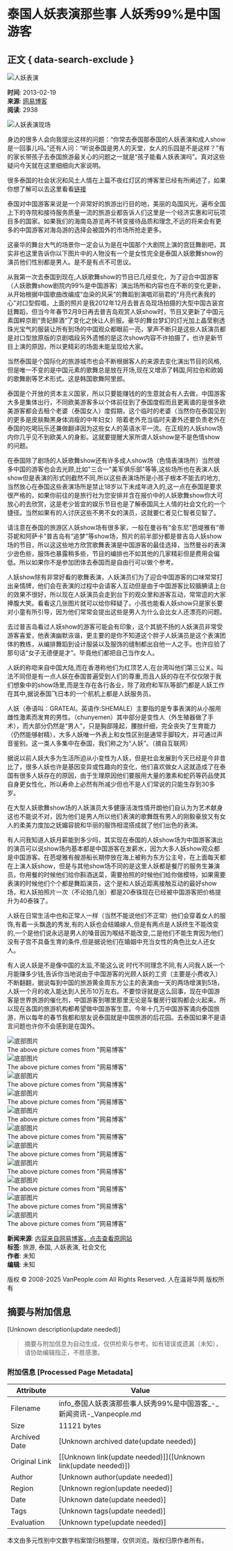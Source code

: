 # 泰国人妖表演那些事 人妖秀99%是中国游客

## 正文 { data-search-exclude }


![人妖表演](https://thumb.vancdn.com/van/info/2013/02/0_201302200020281IjiJ_w750_da1a.jpg)

**时间**: 2013-02-19  
**来源**: [网易博客](http://www.bcbay.com/headline/newsViewer.php?nid=83872&id=132726&dcid=31&language=gb2312)  
**阅读**: 2938  

![人妖表演现场](https://www.vanpeople.com/gp/202405/01/0112261883213900KzGdhz4vmq.jpg)

身边的很多人会向我提出这样的问题：“你常去泰国那泰国的人妖表演和成人show是一回事儿吗。”还有人问：“听说泰国是男人的天堂，女人的乐园是不是这样？”有的家长带孩子去泰国旅游最关心的问题之一就是“孩子能看人妖表演吗”。真对这些疑问今天就在这里细细向大家说明。

很多泰国的社会状况和风土人情在上篇不夜红灯区的博客里已经有所阐述了，如果你想了解可以去这里看看[链接](http://seyouzoutianya.blog.163.com/blog/static/16458977320130105455981/)

泰国对中国游客来说是一个非常好的旅游出行目的地，美丽的岛国风光，遍布全国上下的寺院和接待服务质量一流的旅游业都告诉人们这里是一个经济实惠和可玩项目多的国家。如果我们的海南岛游览再不转变接待品质和理念,不远的将来会有更多的中国游客对海岛游的选择会被国外的市场所抢走更多。

这豪华的舞台大气的场景你一定会认为是在中国那个大剧院上演的宫廷舞剧吧，其实非也这里告诉你以下图片中的人物没有一个是女性完全是泰国人妖歌舞show的演员他们性别都是男人。是不是有点不可思议。

从我第一次去泰国到现在,人妖歌舞show的节目已几经变化，为了迎合中国游客（人妖歌舞show剧院内99%是中国游客）演出场所和内容也在不断的变化更新，从开始根据中国歌曲改编成“血染的风采”的舞蹈到演唱邓丽君的“月亮代表我的心”对口型假唱，上面的照片是我2012年12月去普吉岛现场拍摄的大型中国古装宫廷舞蹈，但当今年春节2月9日再去普吉岛观赏人妖show时，节目又更新了中国元素国粹京剧“贵妃醉酒“了变化之快让人折服。豪华的舞台梦幻的灯光加上晶莹剔透珠光宝气的服装让所有到场的中国观众都眼前一亮，掌声不断只是这些人妖演员都是对口型放原版的京剧唱段另外遗憾的是这次show内容不许拍摄了，也许是新节目上演的原因，所以更精彩的场面未能呈现给大家。

当然泰国是个国际化的旅游城市也会不断根据客人的来源去变化演出节目的风格,但是唯一不变的是中国元素的歌舞总是放在开场,现在又增添了韩国,阿拉伯和欧姆的歌舞剧等艺术形式。这是韩国歌舞阿里郎。

泰国是个开放的资本主义国家，所以只要能赚钱的的生意就会有人去做，中国游客大多是集体出行，不同欧美游客多以个体前往到了泰国度假而且更离谱的是很多欧美游客都会去租个老婆（泰国女人）度假期，这个临时的老婆（当然你在泰国见到的更多是皮肤黝黑身体消瘦的中年妇女）陪着老外充当临时夫妻外还要负责老外在泰国的吃喝玩乐还兼做翻译因为这些女人的英语水平一流。在正规的人妖show场内你几乎见不到欧美人的身影。这就要提醒大家所谓人妖show是不是色情show的问题。

在泰国除了剧场的人妖歌舞show还有许多成人show场（色情表演场所）当然很多中国的游客也会去光顾,比如"三合一"美军俱乐部"等等,这些场所也在表演人妖show但是表演的形式则截然不同,所以这些表演场所是小孩子根本不能去的地方,当然放心在泰国这些表演场所是禁止18岁以下未成年进入的,这一点在泰国是要求很严格的，如果你前往的是旅行社为您安排并含在报价中的人妖歌舞show你大可放心的去欣赏，这是老少皆宜的娱乐节目也是了解泰国风土人情的社会文化的一个捷径。当然如果有的人讨厌这些不男不女的演员，这就要仁者见仁智者见智了。

请注意在泰国的旅游区人妖show场有很多家，一般在曼谷有“金东尼”芭堤雅有“蒂芬妮和阿萨卡”普吉岛有“追梦”等show场，照片的前半部分都是普吉岛人妖show场的节目，所以这这些地方欣赏歌舞表演是中国游客的最佳选择，当然曼谷的表演少逊色些，服饰也暴露稍多些，节目的编排也不如其他的几家精彩但是费用会偏低。所以如果你不是参加团体去泰国而是自由行可以做个参考。

人妖show除有非常好看的歌舞表演，人妖演员们为了迎合中国游客的口味常常打出亲情牌，他们会在表演的过程中会请客人互动但是由于中国游客比较腼腆请上台的效果不很好，所以现在人妖演员会走到台下的观众里和游客互动，常常逗的大家捧腹大笑。看看这几张图片就可以给你释疑了。小孩也能看人妖show只是家长要对小童有所引导，因为他们常常会提出这些是男人为什么会比女人还漂亮的问题。

去过普吉岛看过人妖show的游客可能会有印象，这个其貌不扬的人妖演员非常受游客喜爱，他表演幽默诙谐，更主要的是你不知道这个胖子人妖演员是这个表演团体的教练，从编排舞蹈到设计服装以及服饰的缝制都出自他一人之手。也许应验了那句话“女子无德便是才”。毕竟他们都把自己当作女人。

人妖的称唿来自中国大陆,而在香港称他们为红顶艺人,在台湾叫他们第三公关。叫法不同但是有一点人妖在泰国普遍受到人们的尊重,而且人妖的存在不仅仅限于我们想象中的show场里,而是生存在各行各业，除了政府和军队等部门都是人妖工作在其中,据说泰国飞日本的一个航机上都是人妖服务员。

人妖（泰语叫：GRATEAI。英语作:SHEMALE）主要指的是专事表演的从小服用雌性激素而发育的男性。（chunyemen）其中部分是变性人（外生殖器做了手术），而大部分仍然是“男人”，只是胸部隆起，腰肢纤细，完全丧失了生育能力（仍然能够射精），大多人妖唯一外表上和女性区别是通常手脚较大，并可通过声音鉴别。这一类人多集中在泰国，我们称之为“人妖”。（摘自互联网）

据说以前人妖大多为生活所迫从小变性为人妖，但是社会发展到今天已经是今非昔比了，很多人妖也许是基因变异或性趣向的变化，他们喜欢做女人这就造成了在泰国有很多人妖存在的原因，由于生理原因他们要服用大量的激素和蛇药等药品使其自身更女性化，所以寿命上必然有所减少但也不是人们常说的只能生存到30多岁。

在大型人妖歌舞show场的人妖演员大多健康活泼性情开朗他们自认为为艺术献身这也不能说不对，因为他们是男人所以他们表演的歌舞既有男人的刚毅豪放又有女人的柔美力度加之妩媚容貌和华丽的服饰相混搭成就了他们出色的表演。

有人问我知道人妖月薪能到多少吗，其实现在泰国的人妖show场为中国游客演出的演员可以说show场内基本都是中国游客在发薪水，因为大多人妖show观众都是中国游客。在芭堤雅有艘游船长期停放在海上被称为东方公主号，在上面每天都在上演人妖show，但是与其他show场不同的是这里人妖都是餐厅的服务生兼演员，你用餐的时候他们给你斟酒送菜，需要拍照的时候他们给你做模特，如果需要表演的时候他们个个都是舞蹈演员，这个是和人妖近距离接触互动的最好show场，和人妖拍照片一次（不论拍几张）都是20泰铢现在已经被中国游客把价格提升为40泰铢了。

人妖在日常生活中也和正常人一样（当然不能说他们不正常）他们会穿着女人的服饰,有着一头飘逸的秀发,有的人妖也会结婚嫁人,但是有两点是人妖终生不能改变的,一个是他们说永远是男人的嗓音因为喉结不能改变,二是他们不能生育因为他们没有子宫不具备生育的条件,但是据说他们在婚姻中充当女性的角色比女人还女人。

有人说人妖是不是像中国的太监,不能这么说 时代不同理念不同,有人问我人妖一个月能赚多少钱,告诉你当地说由于中国游客的光顾人妖的工资（主要是小费收入）不断翻翻，据说每到中国的旅游黄金周东方公主的表演由一天的两场增演到5场，人妖一个月的收入能达到人民币10万左右。不要惊讶就是这么回事，现在中国游客是世界旅游的催化剂，中国游客到哪里那里无论是车餐房行娱购都会火起来。所以现在各国的旅游机构都希望做中国游客生意。今年十几万中国游客涌向泰国旅游，所以每年的春节我都和朋友说泰国就是中国旅游的后花园。去泰国如果不是语言问题也许你不会感到是在国外。

![底部图片](https://static.vancdn.com/van/public/img/nopic/nopic-small.png)  
The above picture comes from "网易博客"  
![底部图片](https://static.vancdn.com/van/public/img/nopic/nopic-small.png)  
The above picture comes from "网易博客"  
![底部图片](https://static.vancdn.com/van/public/img/nopic/nopic-small.png)  
The above picture comes from "网易博客"  
![底部图片](https://static.vancdn.com/van/public/img/nopic/nopic-small.png)  
The above picture comes from "网易博客"  
![底部图片](https://static.vancdn.com/van/public/img/nopic/nopic-small.png)  
The above picture comes from "网易博客"  
![底部图片](https://static.vancdn.com/van/public/img/nopic/nopic-small.png)  
The above picture comes from "网易博客"  
![底部图片](https://static.vancdn.com/van/public/img/nopic/nopic-small.png)  
The above picture comes from "网易博客"  
![底部图片](https://static.vancdn.com/van/public/img/nopic/nopic-small.png)  
The above picture comes from "网易博客"  
![底部图片](https://static.vancdn.com/van/public/img/nopic/nopic-small.png)  
The above picture comes from "网易博客"  
![底部图片](https://static.vancdn.com/van/public/img/nopic/nopic-small.png)  
The above picture comes from "网易博客"  
![底部图片](https://static.vancdn.com/van/public/img/nopic/nopic-small.png)  
The above picture comes from "网易博客"  

**新闻来源**: [内容来自网易博客，点击查看原网站](http://www.bcbay.com/headline/newsViewer.php?nid=83872&id=132726&dcid=31&language=gb2312)  
**标签**: 旅游, 泰国, 人妖表演, 社会文化  
**作者**: 未知  
**编辑**: 未知  

版权 © 2008-2025 VanPeople.com All Rights Reserved. 人在温哥华网 版权所有
<!-- tcd_original_link https://info.vanpeople.com/240829.html -->


## 摘要与附加信息

<!-- tcd_abstract -->
[Unknown description(update needed)]
<!-- tcd_abstract_end -->

> 摘要与附加信息为自动生成，仅供检索与参考。如有错误或遗漏（未知），请协助编辑指正，不胜感激。

### 附加信息 [Processed Page Metadata]

| Attribute       | Value                                  |
|-----------------|----------------------------------------|
| Filename        | info_泰国人妖表演那些事人妖秀99%是中国游客_-_新闻资讯-_Vanpeople.md                             |
| Size            | 11121 bytes                           |
| Archived Date   | [Unknown archived date(update needed)]                             |
| Original Link   | [[Unknown link(update needed)]]([Unknown link(update needed)])                       |
| Author          | [Unknown author(update needed)]                               |
| Region          | [Unknown region(update needed)]                               |
| Date            | [Unknown date(update needed)]                                 |
| Tags            | [Unknown tags(update needed)]                                 |
| Evaluation            | [Unknown type(update needed)]                                 |
<!-- tcd_table_end -->

本文由多元性别中文数字档案馆归档整理，仅供浏览。版权归原作者所有。
